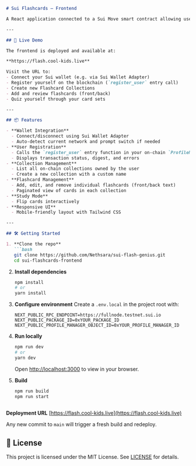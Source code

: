 ````markdown
# Sui Flashcards — Frontend

A React application connected to a Sui Move smart contract allowing users to connect their Sui wallet, register their profile on-chain, and create, view, and study flashcard collections backed by Sui Move smart contracts.

---

## 🚀 Live Demo

The frontend is deployed and available at:

**https://flash.cool-kids.live**  

Visit the URL to:
- Connect your Sui wallet (e.g. via Sui Wallet Adapter)  
- Register yourself on the blockchain (`register_user` entry call)  
- Create new Flashcard Collections  
- Add and review flashcards (front/back)  
- Quiz yourself through your card sets  

---

## 📦 Features

- **Wallet Integration**  
  - Connect/disconnect using Sui Wallet Adapter  
  - Auto-detect current network and prompt switch if needed  
- **User Registration**  
  - Calls the `register_user` entry function in your on-chain `ProfileManager`  
  - Displays transaction status, digest, and errors  
- **Collection Management**  
  - List all on-chain collections owned by the user  
  - Create a new collection with a custom name  
- **Flashcard Management**  
  - Add, edit, and remove individual flashcards (front/back text)  
  - Paginated view of cards in each collection  
- **Study Mode**  
  - Flip cards interactively  
- **Responsive UI**  
  - Mobile-friendly layout with Tailwind CSS  

---

## 🛠️ Getting Started

1. **Clone the repo**  
   ```bash
   git clone https://github.com/Nethsara/sui-flash-genius.git
   cd sui-flashcards-frontend
````

2. **Install dependencies**

   ```bash
   npm install
   # or
   yarn install
   ```

3. **Configure environment**
   Create a `.env.local` in the project root with:

   ```env
   NEXT_PUBLIC_RPC_ENDPOINT=https://fullnode.testnet.sui.io
   NEXT_PUBLIC_PACKAGE_ID=0xYOUR_PACKAGE_ID
   NEXT_PUBLIC_PROFILE_MANAGER_OBJECT_ID=0xYOUR_PROFILE_MANAGER_ID
   ```

4. **Run locally**

   ```bash
   npm run dev
   # or
   yarn dev
   ```

   Open [http://localhost:3000](http://localhost:3000) to view in your browser.

5. **Build**

   ```bash
   npm run build
   npm run start
 

**Deployment URL**
   [https://flash.cool-kids.live](https://flash.cool-kids.live)

Any new commit to `main` will trigger a fresh build and redeploy.

## 📖 License

This project is licensed under the MIT License. See [LICENSE](./LICENSE) for details.

```
```

